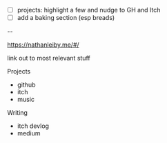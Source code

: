 - [ ] projects: highlight a few and nudge to GH and Itch
- [ ] add a baking section (esp breads)

--

https://nathanleiby.me/#/

link out to most relevant stuff

Projects

- github
- itch
- music

Writing

- itch devlog
- medium
